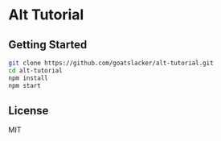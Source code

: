 # Alt Tutorial

## Getting Started

```bash
git clone https://github.com/goatslacker/alt-tutorial.git
cd alt-tutorial
npm install
npm start
```

## License

MIT
